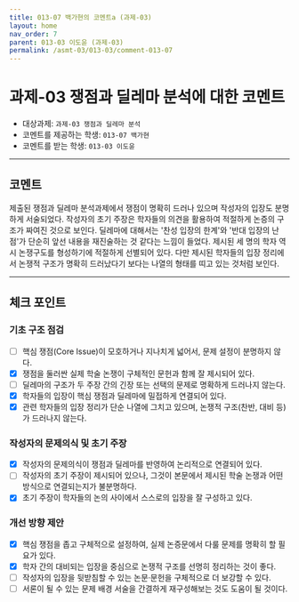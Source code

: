 ```yaml
---
title: 013-07 백가현의 코멘트a (과제-03) 
layout: home
nav_order: 7
parent: 013-03 이도윤 (과제-03)
permalink: /asmt-03/013-03/comment-013-07
---
```


# 과제-03 쟁점과 딜레마 분석에 대한 코멘트

- 대상과제: `과제-03 쟁점과 딜레마 분석`
- 코멘트를 제공하는 학생: `013-07 백가현` 
- 코멘트를 받는 학생: `013-03 이도윤` 

---

## 코멘트

제출된 쟁점과 딜레마 분석과제에서 쟁점이 명확히 드러나 있으며 작성자의 입장도 분명하게 서술되었다. 작성자의 초기 주장은 학자들의 의견을 활용하여 적절하게 논증의 구조가 짜여진 것으로 보인다. 딜레마에 대해서는 '찬성 입장의 한계'와 '반대 입장의 난점'가 단순히 앞선 내용을 재진술하는 것 같다는 느낌이 들었다. 제시된 세 명의 학자 역시 논쟁구도를 형성하기에 적절하게 선별되어 있다. 다만 제시된 학자들의 입장 정리에서 논쟁적 구조가 명확히 드러났다기 보다는 나열의 형태를 띠고 있는 것처럼 보인다.

---

## 체크 포인트

### **기초 구조 점검**
- [ ] 핵심 쟁점(Core Issue)이 모호하거나 지나치게 넓어서, 문제 설정이 분명하지 않다.
- [x] 쟁점을 둘러싼 실제 학술 논쟁이 구체적인 문헌과 함께 잘 제시되어 있다.
- [ ] 딜레마의 구조가 두 주장 간의 긴장 또는 선택의 문제로 명확하게 드러나지 않는다.
- [x] 학자들의 입장이 핵심 쟁점과 딜레마에 밀접하게 연결되어 있다.
- [x] 관련 학자들의 입장 정리가 단순 나열에 그치고 있으며, 논쟁적 구조(찬반, 대비 등)가 드러나지 않는다.

### **작성자의 문제의식 및 초기 주장**
- [x] 작성자의 문제의식이 쟁점과 딜레마를 반영하여 논리적으로 연결되어 있다.
- [ ] 작성자의 초기 주장이 제시되어 있으나, 그것이 본문에서 제시된 학술 논쟁과 어떤 방식으로 연결되는지가 불분명하다.
- [x] 초기 주장이 학자들의 논의 사이에서 스스로의 입장을 잘 구성하고 있다.

### **개선 방향 제안**
- [x] 핵심 쟁점을 좁고 구체적으로 설정하여, 실제 논증문에서 다룰 문제를 명확히 할 필요가 있다.
- [x] 학자 간의 대비되는 입장을 중심으로 논쟁적 구조를 선명히 정리하는 것이 좋다.
- [ ] 작성자의 입장을 뒷받침할 수 있는 논문·문헌을 구체적으로 더 보강할 수 있다.
- [ ] 서론이 될 수 있는 문제 배경 서술을 간결하게 재구성해보는 것도 도움이 될 것이다.
